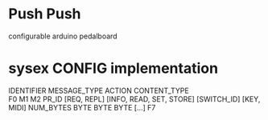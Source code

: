 # Push Push
configurable arduino pedalboard

# sysex CONFIG implementation

  IDENTIFIER   MESSAGE_TYPE          ACTION                    CONTENT_TYPE       
F0 M1 M2 PR_ID [REQ, REPL] [INFO, READ, SET, STORE] [SWITCH_ID] [KEY, MIDI] NUM_BYTES BYTE BYTE BYTE [...] F7
